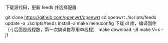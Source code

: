 下载源代码，更新 feeds 并选择配置

git clone https://github.com/openwrt/openwrt
cd openwrt
./scripts/feeds update -a
./scripts/feeds install -a
make menuconfig
下载 dl 库，编译固件 （-j 后面是线程数，第一次编译推荐用单线程）
make download -j8
make V=s -j1
